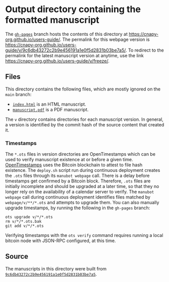 # Output directory containing the formatted manuscript

The [`gh-pages`](https://github.com/cnapy-org/users-guide/tree/gh-pages) branch hosts the contents of this directory at <https://cnapy-org.github.io/users-guide/>.
The permalink for this webpage version is <https://cnapy-org.github.io/users-guide/v/9c6db43272c2b9e456191a1e0f5d2831b03be7a5/>.
To redirect to the permalink for the latest manuscript version at anytime, use the link <https://cnapy-org.github.io/users-guide/v/freeze/>.

## Files

This directory contains the following files, which are mostly ignored on the `main` branch:

+ [`index.html`](index.html) is an HTML manuscript.
+ [`manuscript.pdf`](manuscript.pdf) is a PDF manuscript.

The `v` directory contains directories for each manuscript version.
In general, a version is identified by the commit hash of the source content that created it.

### Timestamps

The `*.ots` files in version directories are OpenTimestamps which can be used to verify manuscript existence at or before a given time.
[OpenTimestamps](https://opentimestamps.org/) uses the Bitcoin blockchain to attest to file hash existence.
The `deploy.sh` script run during continuous deployment creates the `.ots` files through its `manubot webpage` call.
There is a delay before timestamps get confirmed by a Bitcoin block.
Therefore, `.ots` files are initially incomplete and should be upgraded at a later time, so that they no longer rely on the availability of a calendar server to verify.
The `manubot webpage` call during continuous deployment identifies files matched by `webpage/v/**/*.ots` and attempts to upgrade them.
You can also manually upgrade timestamps, by running the following in the `gh-pages` branch:

```shell
ots upgrade v/*/*.ots
rm v/*/*.ots.bak
git add v/*/*.ots
```

Verifying timestamps with the `ots verify` command requires running a local bitcoin node with JSON-RPC configured, at this time.

## Source

The manuscripts in this directory were built from
[`9c6db43272c2b9e456191a1e0f5d2831b03be7a5`](https://github.com/cnapy-org/users-guide/commit/9c6db43272c2b9e456191a1e0f5d2831b03be7a5).
